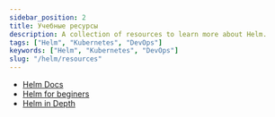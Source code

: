 ```yaml
---
sidebar_position: 2
title: Учебные ресурсы
description: A collection of resources to learn more about Helm.
tags: ["Helm", "Kubernetes", "DevOps"]
keywords: ["Helm", "Kubernetes", "DevOps"]
slug: "/helm/resources"
---
```


- [Helm Docs](https://helm.sh/)
- [ Helm for beginers](https://www.youtube.com/watch?v=KeRrvCrF8zc)
- [ Helm in Depth ](https://www.youtube.com/watch?v=gbUBTTXuQwI&list=PLLYW3zEOaqlKYku0piyzzLFGpR9VpPvXR)
